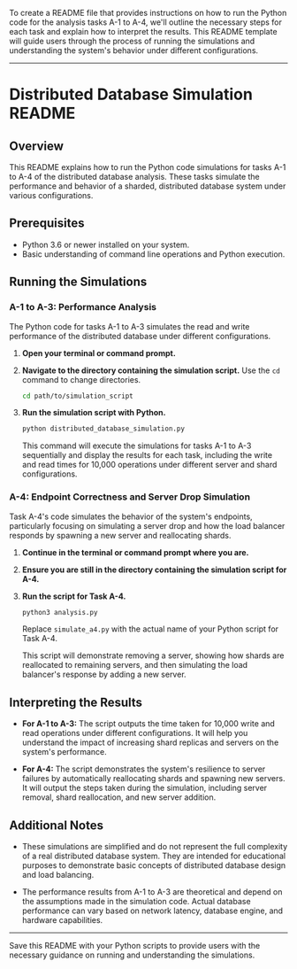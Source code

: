 To create a README file that provides instructions on how to run the Python code for the analysis tasks A-1 to A-4, we'll outline the necessary steps for each task and explain how to interpret the results. This README template will guide users through the process of running the simulations and understanding the system's behavior under different configurations.

---

# Distributed Database Simulation README

## Overview

This README explains how to run the Python code simulations for tasks A-1 to A-4 of the distributed database analysis. These tasks simulate the performance and behavior of a sharded, distributed database system under various configurations.

## Prerequisites

- Python 3.6 or newer installed on your system.
- Basic understanding of command line operations and Python execution.

## Running the Simulations

### A-1 to A-3: Performance Analysis

The Python code for tasks A-1 to A-3 simulates the read and write performance of the distributed database under different configurations.

1. **Open your terminal or command prompt.**
2. **Navigate to the directory containing the simulation script.** Use the `cd` command to change directories.

    ```bash
    cd path/to/simulation_script
    ```

3. **Run the simulation script with Python.**

    ```bash
    python distributed_database_simulation.py
    ```

   This command will execute the simulations for tasks A-1 to A-3 sequentially and display the results for each task, including the write and read times for 10,000 operations under different server and shard configurations.

### A-4: Endpoint Correctness and Server Drop Simulation

Task A-4's code simulates the behavior of the system's endpoints, particularly focusing on simulating a server drop and how the load balancer responds by spawning a new server and reallocating shards.

1. **Continue in the terminal or command prompt where you are.**
2. **Ensure you are still in the directory containing the simulation script for A-4.**
3. **Run the script for Task A-4.**

    ```bash
    python3 analysis.py
    ```

   Replace `simulate_a4.py` with the actual name of your Python script for Task A-4.

   This script will demonstrate removing a server, showing how shards are reallocated to remaining servers, and then simulating the load balancer's response by adding a new server.

## Interpreting the Results

- **For A-1 to A-3:** The script outputs the time taken for 10,000 write and read operations under different configurations. It will help you understand the impact of increasing shard replicas and servers on the system's performance.

- **For A-4:** The script demonstrates the system's resilience to server failures by automatically reallocating shards and spawning new servers. It will output the steps taken during the simulation, including server removal, shard reallocation, and new server addition.

## Additional Notes

- These simulations are simplified and do not represent the full complexity of a real distributed database system. They are intended for educational purposes to demonstrate basic concepts of distributed database design and load balancing.

- The performance results from A-1 to A-3 are theoretical and depend on the assumptions made in the simulation code. Actual database performance can vary based on network latency, database engine, and hardware capabilities.

---

Save this README with your Python scripts to provide users with the necessary guidance on running and understanding the simulations.
